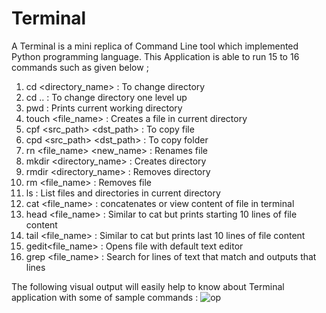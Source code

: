 # Terminal
A Terminal is a mini replica of Command Line tool which implemented Python programming language. 
This Application is able to run 15 to 16 commands such as given below ;

1) cd <directory_name>       : To change directory 
2) cd ..                     : To change directory one level up 
3) pwd                       : Prints current working directory 
4) touch <file_name>         : Creates a file in current directory 
5) cpf <src_path> <dst_path> : To copy file 
6) cpd <src_path> <dst_path> : To copy folder 
7) rn <file_name> <new_name> : Renames file 
8) mkdir <directory_name>    : Creates directory 
9) rmdir <directory_name>    : Removes directory
10) rm <file_name>           : Removes file
11) ls                        : List files and directories in current directory 
12) cat <file_name>          : concatenates or view content of file in terminal 
13) head <file_name>         : Similar to cat but prints starting 10 lines of file content 
14) tail <file_name>         : Similar to cat but prints last 10 lines of file content 
15) gedit<file_name>         : Opens file with default text editor 
16) grep <text> <file_name>  : Search for lines of text that match and outputs that lines 

The following visual output will easily help to know about Terminal application with some of sample commands :
![op](https://user-images.githubusercontent.com/54701889/89557072-e4afa400-d82f-11ea-8f16-b213ca7416ac.png)
